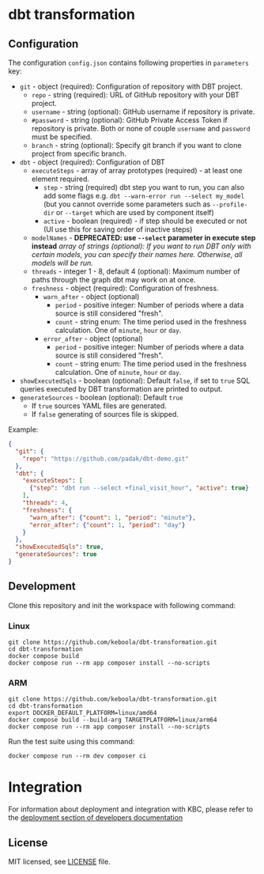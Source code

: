 
# dbt transformation

## Configuration

The configuration `config.json` contains following properties in `parameters` key:
- `git` - object (required): Configuration of repository with DBT project.
    - `repo` - string (required): URL of GitHub repository with your DBT project.
    - `username` - string (optional): GitHub username if repository is private.
    - `#password` - string (optional): GitHub Private Access Token if repository is private. Both or none of couple `username` and `password` must be specified.
    - `branch` - string (optional): Specify git branch if you want to clone project from specific branch.
- `dbt` - object (required): Configuration of DBT
    - `executeSteps` - array of array prototypes (required) - at least one element required.
      - `step` - string (required) dbt step you want to run, you can also add some flags e.g. `dbt --warn-error run --select my_model` (but you cannot override some parameters such as `--profile-dir` or `--target` which are used by component itself)
      - `active` - boolean (required) - if step should be executed or not (UI use this for saving order of inactive steps)
    - `modelNames` - **DEPRECATED: use `--select` parameter in execute step instead** *array of strings (optional): If you want to run DBT only with certain models, you can specify their names here. Otherwise, all models will be run.*
    - `threads` - integer 1 - 8, default 4 (optional): Maximum number of paths through the graph dbt may work on at once.
    - `freshness` - object (required): Configuration of freshness.
      - `warn_after` - object (optional)
        - `period` - positive integer: Number of periods where a data source is still considered "fresh".
        - `count` - string enum: The time period used in the freshness calculation. One of `minute`, `hour` or `day`.
      - `error_after` - object (optional)
        - `period` - positive integer: Number of periods where a data source is still considered "fresh".
        - `count` - string enum: The time period used in the freshness calculation. One of `minute`, `hour` or `day`.
- `showExecutedSqls` - boolean (optional): Default `false`, if set to `true` SQL queries executed by DBT transformation are printed to output.
- `generateSources` - boolean (optional): Default `true`
  - If `true` sources YAML files are generated. 
  - If `false` generating of sources file is skipped. 

Example:
```json
{
  "git": {
    "repo": "https://github.com/padak/dbt-demo.git"
  },
  "dbt": {
    "executeSteps": [
      {"step": "dbt run --select +final_visit_hour", "active": true}
    ],
    "threads": 4,
    "freshness": {
      "warn_after": {"count": 1, "period": "minute"},
      "error_after": {"count": 1, "period": "day"}
    }
  },
  "showExecutedSqls": true,
  "generateSources": true
}
```

## Development
 
Clone this repository and init the workspace with following command:

### Linux
```shell
git clone https://github.com/keboola/dbt-transformation.git
cd dbt-transformation
docker compose build 
docker compose run --rm app composer install --no-scripts
```

### ARM
```
git clone https://github.com/keboola/dbt-transformation.git
cd dbt-transformation
export DOCKER_DEFAULT_PLATFORM=linux/amd64
docker compose build --build-arg TARGETPLATFORM=linux/arm64
docker compose run --rm app composer install --no-scripts
```

Run the test suite using this command:

```shell
docker compose run --rm dev composer ci
```
 
# Integration

For information about deployment and integration with KBC, please refer to the [deployment section of developers documentation](https://developers.keboola.com/extend/component/deployment/) 

## License

MIT licensed, see [LICENSE](./LICENSE) file.

